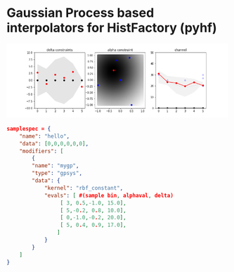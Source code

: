# Gaussian Process based interpolators for HistFactory (pyhf)

![Alt text](img/gpsys.png?raw=true "Title")


```json
samplespec = {
    "name": "hello",
    "data": [0,0,0,0,0,0],
    "modifiers": [
        {
        "name": "mygp",
        "type": "gpsys",
        "data": {
            "kernel": "rbf_constant",
            "evals": [ #(sample bin, alphaval, delta)
                 [ 3, 0.5,-1.0, 15.0],
                 [ 5,-0.2, 0.8, 10.0],
                 [ 0,-1.0,-0.2, 20.0],
                 [ 5, 0.4, 0.9, 17.0],
                ]
            }
        }
    ]
}
```

